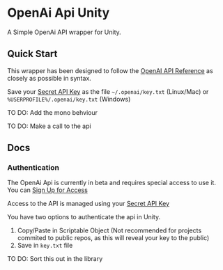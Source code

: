 # OpenAi Api Unity
A Simple OpenAi API wrapper for Unity. 

## Quick Start
This wrapper has been designed to follow the [OpenAI API Reference](https://beta.openai.com/docs/api-reference) as closely as possible in syntax. 

Save your [Secret API Key](https://beta.openai.com/docs/developer-quickstart) as the file `~/.openai/key.txt` (Linux/Mac) or `%USERPROFILE%/.openai/key.txt` (Windows)

TO DO: Add the mono behviour

TO DO: Make a call to the api


## Docs

### Authentication
The OpenAi Api is currently in beta and requires special access to use it. You can [Sign Up for Access](https://openai.com/)

Access to the API is managed using your [Secret API Key](https://beta.openai.com/docs/developer-quickstart)

You have two options to authenticate the api in Unity. 
  1. Copy/Paste in Scriptable Object (Not recommended for projects commited to public repos, as this will reveal your key to the public)
  2. Save in `key.txt` file

TO DO: Sort this out in the library


